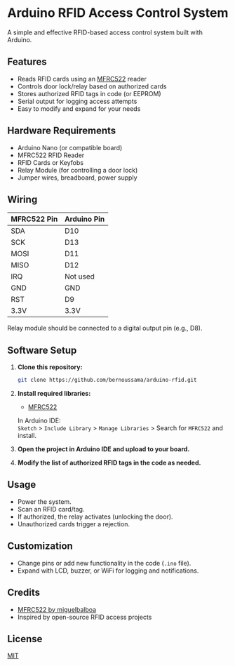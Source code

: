 # Arduino RFID Access Control System

A simple and effective RFID-based access control system built with Arduino.

## Features

- Reads RFID cards using an [MFRC522](https://www.electronicwings.com/nodemcu/mfrc522-rfid-reader-interfacing-with-nodemcu) reader
- Controls door lock/relay based on authorized cards
- Stores authorized RFID tags in code (or EEPROM)
- Serial output for logging access attempts
- Easy to modify and expand for your needs

## Hardware Requirements

- Arduino Nano (or compatible board)
- MFRC522 RFID Reader
- RFID Cards or Keyfobs
- Relay Module (for controlling a door lock)
- Jumper wires, breadboard, power supply

## Wiring

| MFRC522 Pin | Arduino Pin |
|-------------|-------------|
| SDA         | D10         |
| SCK         | D13         |
| MOSI        | D11         |
| MISO        | D12         |
| IRQ         | Not used    |
| GND         | GND         |
| RST         | D9          |
| 3.3V        | 3.3V        |

Relay module should be connected to a digital output pin (e.g., D8).

## Software Setup

1. **Clone this repository:**
   ```sh
   git clone https://github.com/bernoussama/arduino-rfid.git
   ```
2. **Install required libraries:**
   - [MFRC522](https://github.com/miguelbalboa/rfid)

   In Arduino IDE:  
   `Sketch` > `Include Library` > `Manage Libraries` > Search for `MFRC522` and install.

3. **Open the project in Arduino IDE and upload to your board.**

4. **Modify the list of authorized RFID tags in the code as needed.**

## Usage

- Power the system.
- Scan an RFID card/tag.
- If authorized, the relay activates (unlocking the door).
- Unauthorized cards trigger a rejection.

## Customization

- Change pins or add new functionality in the code (`.ino` file).
- Expand with LCD, buzzer, or WiFi for logging and notifications.

## Credits

- [MFRC522 by miguelbalboa](https://github.com/miguelbalboa/rfid)
- Inspired by open-source RFID access projects

## License

[MIT](LICENSE)
